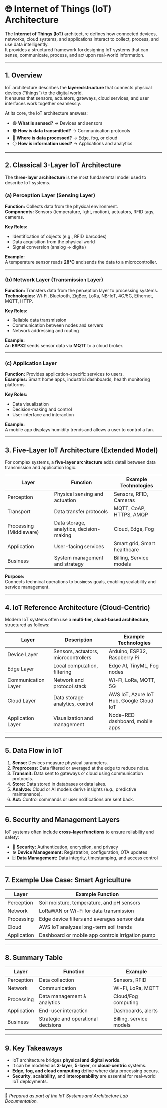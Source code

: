 # 🌐 Internet of Things (IoT) Architecture

The **Internet of Things (IoT)** architecture defines how connected devices, networks, cloud systems, and applications interact to collect, process, and use data intelligently.  
It provides a structured framework for designing IoT systems that can sense, communicate, process, and act upon real-world information.

---

## 1. Overview

IoT architecture describes the **layered structure** that connects physical devices (“things”) to the digital world.  
It ensures that sensors, actuators, gateways, cloud services, and user interfaces work together seamlessly.

At its core, the IoT architecture answers:

- 🟢 **What is sensed?** → Devices and sensors  
- 🟠 **How is data transmitted?** → Communication protocols  
- 🔵 **Where is data processed?** → Edge, fog, or cloud  
- ⚪ **How is information used?** → Applications and analytics  

---

## 2. Classical 3-Layer IoT Architecture

The **three-layer architecture** is the most fundamental model used to describe IoT systems.

### (a) Perception Layer (Sensing Layer)
**Function:** Collects data from the physical environment.  
**Components:** Sensors (temperature, light, motion), actuators, RFID tags, cameras.  

**Key Roles:**
- Identification of objects (e.g., RFID, barcodes)  
- Data acquisition from the physical world  
- Signal conversion (analog → digital)

**Example:**  
A temperature sensor reads **28°C** and sends the data to a microcontroller.

---

### (b) Network Layer (Transmission Layer)
**Function:** Transfers data from the perception layer to processing systems.  
**Technologies:** Wi-Fi, Bluetooth, ZigBee, LoRa, NB-IoT, 4G/5G, Ethernet, MQTT, HTTP.

**Key Roles:**
- Reliable data transmission  
- Communication between nodes and servers  
- Network addressing and routing  

**Example:**  
An **ESP32** sends sensor data via **MQTT** to a cloud broker.

---

### (c) Application Layer
**Function:** Provides application-specific services to users.  
**Examples:** Smart home apps, industrial dashboards, health monitoring platforms.

**Key Roles:**
- Data visualization  
- Decision-making and control  
- User interface and interaction  

**Example:**  
A mobile app displays humidity trends and allows a user to control a fan.

---

## 3. Five-Layer IoT Architecture (Extended Model)

For complex systems, a **five-layer architecture** adds detail between data transmission and application logic.

| Layer | Function | Example Technologies |
|-------|-----------|----------------------|
| Perception | Physical sensing and actuation | Sensors, RFID, Cameras |
| Transport | Data transfer protocols | MQTT, CoAP, HTTPS, AMQP |
| Processing (Middleware) | Data storage, analytics, decision-making | Cloud, Edge, Fog |
| Application | User-facing services | Smart grid, Smart healthcare |
| Business | System management and strategy | Billing, Service models |

**Purpose:**  
Connects technical operations to business goals, enabling scalability and service management.

---

## 4. IoT Reference Architecture (Cloud-Centric)

Modern IoT systems often use a **multi-tier, cloud-based architecture**, structured as follows:

| Layer | Description | Example Technologies |
|--------|--------------|----------------------|
| Device Layer | Sensors, actuators, microcontrollers | Arduino, ESP32, Raspberry Pi |
| Edge Layer | Local computation, filtering | Edge AI, TinyML, Fog nodes |
| Communication Layer | Network and protocol stack | Wi-Fi, LoRa, MQTT, 5G |
| Cloud Layer | Data storage, analytics, control | AWS IoT, Azure IoT Hub, Google Cloud IoT |
| Application Layer | Visualization and management | Node-RED dashboard, mobile apps |

---

## 5. Data Flow in IoT

1. **Sense:** Devices measure physical parameters.  
2. **Preprocess:** Data filtered or averaged at the edge to reduce noise.  
3. **Transmit:** Data sent to gateways or cloud using communication protocols.  
4. **Store:** Data stored in databases or data lakes.  
5. **Analyze:** Cloud or AI models derive insights (e.g., predictive maintenance).  
6. **Act:** Control commands or user notifications are sent back.

---

## 6. Security and Management Layers

IoT systems often include **cross-layer functions** to ensure reliability and safety:

- 🔐 **Security:** Authentication, encryption, and privacy  
- ⚙️ **Device Management:** Registration, configuration, OTA updates  
- 🗄️ **Data Management:** Data integrity, timestamping, and access control  

---

## 7. Example Use Case: Smart Agriculture

| Layer | Example Function |
|-------|------------------|
| Perception | Soil moisture, temperature, and pH sensors |
| Network | LoRaWAN or Wi-Fi for data transmission |
| Processing | Edge device filters and averages sensor data |
| Cloud | AWS IoT analyzes long-term soil trends |
| Application | Dashboard or mobile app controls irrigation pump |

---

## 8. Summary Table

| Layer | Function | Example |
|-------|-----------|---------|
| Perception | Data collection | Sensors, RFID |
| Network | Communication | Wi-Fi, LoRa, MQTT |
| Processing | Data management & analytics | Cloud/Fog computing |
| Application | End-user interaction | Dashboards, alerts |
| Business | Strategic and operational decisions | Billing, service models |

---

## 9. Key Takeaways

- IoT architecture bridges **physical and digital worlds**.  
- It can be modeled as **3-layer**, **5-layer**, or **cloud-centric** systems.  
- **Edge, fog, and cloud computing** define where data processing occurs.  
- **Security**, **scalability**, and **interoperability** are essential for real-world IoT deployments.

---

📘 *Prepared as part of the IoT Systems and Architecture Lab Documentation.*

